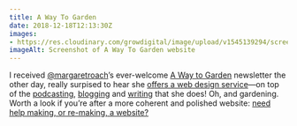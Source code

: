 ```yaml
---
title: A Way To Garden
date: 2018-12-18T12:13:30Z
images: 
- https://res.cloudinary.com/growdigital/image/upload/v1545139294/screenshot-20181218.png
imageAlt: Screenshot of A Way To Garden website
---
```


I received [@margaretroach](https://twitter.com/margaretroach)’s ever-welcome [A Way to Garden](https://awaytogarden.com/about/about-my-email-newsletter/) newsletter the other day, really surpised to hear she [offers a web design service](https://awaytogarden.com/about/need-help-making-or-re-making-a-website/)—on top of the [podcasting](https://awaytogarden.com/category/etcetera/radio-podcasts/), [blogging](https://awaytogarden.com) and [writing](https://awaytogarden.com/say-hello-to-my-newborn-book/) that she does! Oh, and gardening. Worth a look if you’re after a more coherent and polished website: [need help making, or re-making, a website?](https://awaytogarden.com/about/need-help-making-or-re-making-a-website/)
